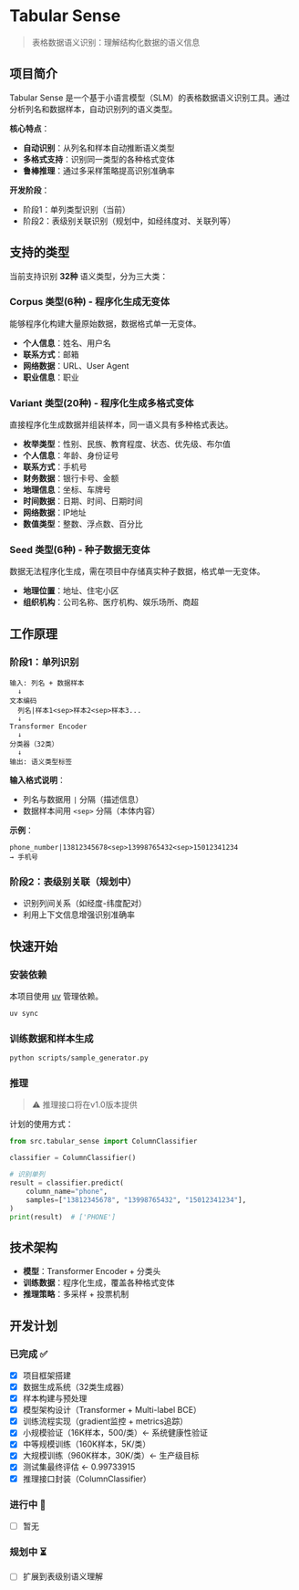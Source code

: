 # Tabular Sense

> 表格数据语义识别：理解结构化数据的语义信息

## 项目简介

Tabular Sense 是一个基于小语言模型（SLM）的表格数据语义识别工具。通过分析列名和数据样本，自动识别列的语义类型。

**核心特点**：

- **自动识别**：从列名和样本自动推断语义类型
- **多格式支持**：识别同一类型的各种格式变体
- **鲁棒推理**：通过多采样策略提高识别准确率

**开发阶段**：

- 阶段1：单列类型识别（当前）
- 阶段2：表级别关联识别（规划中，如经纬度对、关联列等）

## 支持的类型

当前支持识别 **32种** 语义类型，分为三大类：

### Corpus 类型(6种) - 程序化生成无变体

能够程序化构建大量原始数据，数据格式单一无变体。

- **个人信息**：姓名、用户名
- **联系方式**：邮箱
- **网络数据**：URL、User Agent
- **职业信息**：职业

### Variant 类型(20种) - 程序化生成多格式变体

直接程序化生成数据并组装样本，同一语义具有多种格式表达。

- **枚举类型**：性别、民族、教育程度、状态、优先级、布尔值
- **个人信息**：年龄、身份证号
- **联系方式**：手机号
- **财务数据**：银行卡号、金额
- **地理信息**：坐标、车牌号
- **时间数据**：日期、时间、日期时间
- **网络数据**：IP地址
- **数值类型**：整数、浮点数、百分比

### Seed 类型(6种) - 种子数据无变体

数据无法程序化生成，需在项目中存储真实种子数据，格式单一无变体。

- **地理位置**：地址、住宅小区
- **组织机构**：公司名称、医疗机构、娱乐场所、商超

## 工作原理

### 阶段1：单列识别

```
输入: 列名 + 数据样本
  ↓
文本编码
  列名|样本1<sep>样本2<sep>样本3...
  ↓
Transformer Encoder
  ↓
分类器（32类）
  ↓
输出: 语义类型标签
```

**输入格式说明**：

- 列名与数据用 `|` 分隔（描述信息）
- 数据样本间用 `<sep>` 分隔（本体内容）

**示例**：

```
phone_number|13812345678<sep>13998765432<sep>15012341234
→ 手机号
```

### 阶段2：表级别关联（规划中）

- 识别列间关系（如经度-纬度配对）
- 利用上下文信息增强识别准确率

## 快速开始

### 安装依赖

本项目使用 [uv](https://github.com/astral-sh/uv) 管理依赖。

```bash
uv sync
```

### 训练数据和样本生成

```bash
python scripts/sample_generator.py
```

### 推理

> ⚠️ 推理接口将在v1.0版本提供

计划的使用方式：

```python
from src.tabular_sense import ColumnClassifier

classifier = ColumnClassifier()

# 识别单列
result = classifier.predict(
    column_name="phone",
    samples=["13812345678", "13998765432", "15012341234"],
)
print(result)  # ['PHONE']
```

## 技术架构

- **模型**：Transformer Encoder + 分类头
- **训练数据**：程序化生成，覆盖各种格式变体
- **推理策略**：多采样 + 投票机制

## 开发计划

### 已完成 ✅

- [x] 项目框架搭建
- [x] 数据生成系统（32类生成器）
- [x] 样本构建与预处理
- [x] 模型架构设计（Transformer + Multi-label BCE）
- [x] 训练流程实现（gradient监控 + metrics追踪）
- [x] 小规模验证（16K样本，500/类）← 系统健康性验证
- [x] 中等规模训练（160K样本，5K/类）
- [x] 大规模训练（960K样本，30K/类）← 生产级目标
- [x] 测试集最终评估 ← 0.99733915
- [x] 推理接口封装（ColumnClassifier）

### 进行中 🚧

- [ ] 暂无

### 规划中 ⏳

- [ ] 扩展到表级别语义理解
